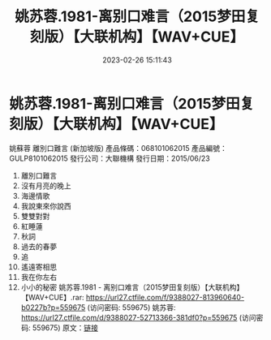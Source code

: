 ﻿---
title: 姚苏蓉.1981-离别口难言（2015梦田复刻版）【大联机构】【WAV+CUE】
date: 2023-02-26 15:11:43
categories: WAV车载音乐、镜像
tags: 华语中文
---
# 姚苏蓉.1981-离别口难言（2015梦田复刻版）【大联机构】【WAV+CUE】

姚蘇蓉
離別口難言 (新加坡版)
產品條碼：068101062015
產品編號：GULP8101062015
發行公司：大聯機構
發行日期：2015/06/23
1. 離別口難言
2. 沒有月亮的晚上
3. 海邊情歌
4. 我說東來你說西
5. 雙雙對對
6. 紅睡蓮
7. 秋詞
8. 過去的春夢
9. 追
10. 遙遠寄相思
11. 我在你左右
12. 小小的秘密
姚苏蓉.1981 - 离别口难言（2015梦田复刻版）【大联机构】【WAV+CUE】.rar: https://url27.ctfile.com/f/9388027-813960640-b0227b?p=559675
(访问密码: 559675)
姚苏蓉: https://url27.ctfile.com/d/9388027-52713366-381df0?p=559675
(访问密码: 559675)
原文：[链接](https://blog.sina.com.cn/s/blog_1647c7e76010310x0.html)
